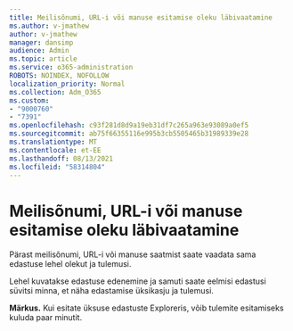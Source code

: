 ```yaml
---
title: Meilisõnumi, URL-i või manuse esitamise oleku läbivaatamine
ms.author: v-jmathew
author: v-jmathew
manager: dansimp
audience: Admin
ms.topic: article
ms.service: o365-administration
ROBOTS: NOINDEX, NOFOLLOW
localization_priority: Normal
ms.collection: Adm_O365
ms.custom:
- "9000760"
- "7391"
ms.openlocfilehash: c93f281d8d9a19eb31df7c265a963e93089a0ef5
ms.sourcegitcommit: ab75f66355116e995b3cb5505465b31989339e28
ms.translationtype: MT
ms.contentlocale: et-EE
ms.lasthandoff: 08/13/2021
ms.locfileid: "58314804"
---
```

# <a name="review-the-status-of-an-email-url-or-attachment-submission"></a>Meilisõnumi, URL-i või manuse esitamise oleku läbivaatamine

Pärast meilisõnumi, URL-i või manuse saatmist saate vaadata sama edastuse lehel olekut ja tulemusi.

Lehel kuvatakse edastuse edenemine ja samuti saate eelmisi edastusi süvitsi minna, et näha edastamise üksikasju ja tulemusi.

**Märkus.** Kui esitate üksuse edastuste Exploreris, võib tulemite esitamiseks kuluda paar minutit.
